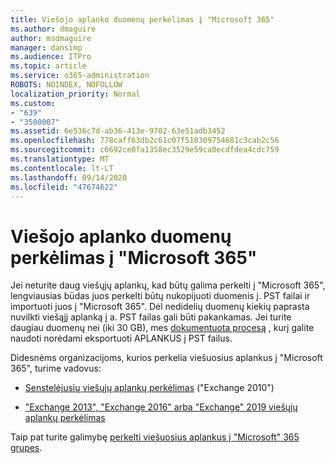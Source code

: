 ```yaml
---
title: Viešojo aplanko duomenų perkėlimas į "Microsoft 365"
ms.author: dmaguire
author: msdmaguire
manager: dansimp
ms.audience: ITPro
ms.topic: article
ms.service: o365-administration
ROBOTS: NOINDEX, NOFOLLOW
localization_priority: Normal
ms.custom:
- "639"
- "3500007"
ms.assetid: 6e536c7d-ab36-413e-9702-63e51adb3452
ms.openlocfilehash: 778caff63db2c61c07f510309754681c3cab2c56
ms.sourcegitcommit: c6692ce0fa1358ec3529e59ca0ecdfdea4cdc759
ms.translationtype: MT
ms.contentlocale: lt-LT
ms.lasthandoff: 09/14/2020
ms.locfileid: "47674622"
---
```

# <a name="migrate-public-folder-data-to-microsoft-365"></a>Viešojo aplanko duomenų perkėlimas į "Microsoft 365"

Jei neturite daug viešųjų aplankų, kad būtų galima perkelti į "Microsoft 365", lengviausias būdas juos perkelti būtų nukopijuoti duomenis į. PST failai ir importuoti juos į "Microsoft 365". Dėl nedidelių duomenų kiekių paprasta nuvilkti viešąjį aplanką į a. PST failas gali būti pakankamas. Jei turite daugiau duomenų nei (iki 30 GB), mes [dokumentuota procesą](https://technet.microsoft.com/library/dn874017%28v=exchg.150%29.aspx) , kurį galite naudoti norėdami eksportuoti APLANKUS į PST failus.
  
Didesnėms organizacijoms, kurios perkelia viešuosius aplankus į "Microsoft 365", turime vadovus:
  
- [Senstelėjusių viešųjų aplankų perkėlimas](https://docs.microsoft.com/exchange/collaboration-exo/public-folders/batch-migration-of-legacy-public-folders) ("Exchange 2010")

- ["Exchange 2013", "Exchange 2016" arba "Exchange" 2019 viešųjų aplankų perkėlimas](https://docs.microsoft.com/Exchange/collaboration/public-folders/migrate-to-exchange-online)

Taip pat turite galimybę [perkelti viešuosius aplankus į "Microsoft" 365 grupes](https://docs.microsoft.com/Exchange/collaboration/public-folders/migrate-to-office-365-groups).
  